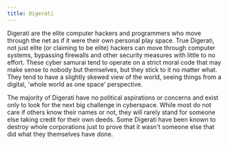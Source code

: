 ```yaml
---
title: Digerati
---
```


Digerati are the elite computer hackers and programmers who move through
the net as if it were their own personal play space. True Digerati, not
just elite (or claiming to be elite) hackers can move through computer
systems, bypassing firewalls and other security measures with little to
no effort. These cyber samurai tend to operate on a strict moral code
that may make sense to nobody but themselves, but they stick to it no
matter what. They tend to have a slightly skewed view of the world,
seeing things from a digital, 'whole world as one space' perspective.

The majority of Digerati have no political aspirations or concerns and
exist only to look for the next big challenge in cyberspace. While most
do not care if others know their names or not, they will rarely stand
for someone else taking credit for their own deeds. Some Digerati have
been known to destroy whole corporations just to prove that it wasn't
someone else that did what they themselves have done.